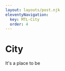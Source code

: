 ```yaml
---
layout: layouts/post.njk
eleventyNavigation:
  key: MTL-City
  order: 4
---
```


# City

It's a place to be
